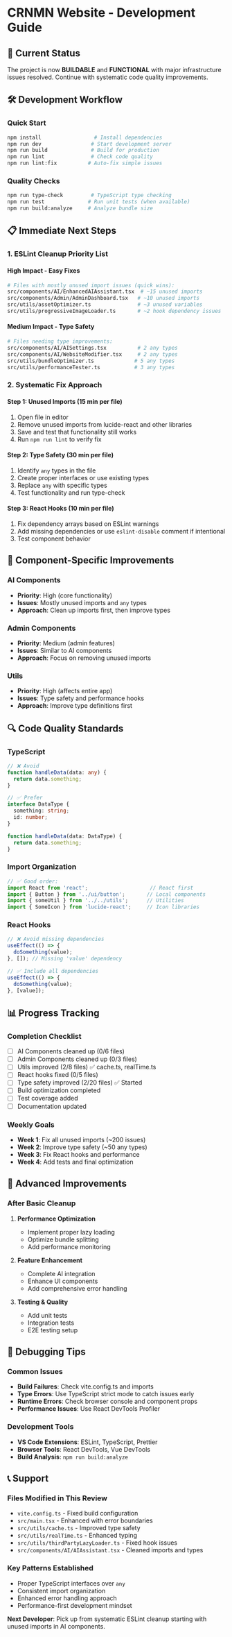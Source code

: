 # CRNMN Website - Development Guide

## 🚦 Current Status

The project is now **BUILDABLE** and **FUNCTIONAL** with major infrastructure issues resolved. Continue with systematic code quality improvements.

## 🛠️ Development Workflow

### Quick Start
```bash
npm install                 # Install dependencies
npm run dev                # Start development server
npm run build              # Build for production
npm run lint               # Check code quality
npm run lint:fix          # Auto-fix simple issues
```

### Quality Checks
```bash
npm run type-check         # TypeScript type checking
npm run test              # Run unit tests (when available)
npm run build:analyze     # Analyze bundle size
```

## 📋 Immediate Next Steps

### 1. ESLint Cleanup Priority List

#### High Impact - Easy Fixes
```bash
# Files with mostly unused import issues (quick wins):
src/components/AI/EnhancedAIAssistant.tsx  # ~15 unused imports
src/components/Admin/AdminDashboard.tsx   # ~10 unused imports
src/utils/assetOptimizer.ts               # ~3 unused variables
src/utils/progressiveImageLoader.ts       # ~2 hook dependency issues
```

#### Medium Impact - Type Safety
```bash
# Files needing type improvements:
src/components/AI/AISettings.tsx          # 2 any types
src/components/AI/WebsiteModifier.tsx     # 2 any types
src/utils/bundleOptimizer.ts             # 5 any types
src/utils/performanceTester.ts           # 3 any types
```

### 2. Systematic Fix Approach

#### Step 1: Unused Imports (15 min per file)
1. Open file in editor
2. Remove unused imports from lucide-react and other libraries
3. Save and test that functionality still works
4. Run `npm run lint` to verify fix

#### Step 2: Type Safety (30 min per file)
1. Identify `any` types in the file
2. Create proper interfaces or use existing types
3. Replace `any` with specific types
4. Test functionality and run type-check

#### Step 3: React Hooks (10 min per file)
1. Fix dependency arrays based on ESLint warnings
2. Add missing dependencies or use `eslint-disable` comment if intentional
3. Test component behavior

## 🎯 Component-Specific Improvements

### AI Components
- **Priority**: High (core functionality)
- **Issues**: Mostly unused imports and `any` types
- **Approach**: Clean up imports first, then improve types

### Admin Components  
- **Priority**: Medium (admin features)
- **Issues**: Similar to AI components
- **Approach**: Focus on removing unused imports

### Utils
- **Priority**: High (affects entire app)
- **Issues**: Type safety and performance hooks
- **Approach**: Improve type definitions first

## 🔍 Code Quality Standards

### TypeScript
```typescript
// ❌ Avoid
function handleData(data: any) {
  return data.something;
}

// ✅ Prefer
interface DataType {
  something: string;
  id: number;
}

function handleData(data: DataType) {
  return data.something;
}
```

### Import Organization
```typescript
// ✅ Good order:
import React from 'react';                    // React first
import { Button } from '../ui/button';       // Local components
import { someUtil } from '../../utils';      // Utilities
import { SomeIcon } from 'lucide-react';     // Icon libraries
```

### React Hooks
```typescript
// ❌ Avoid missing dependencies
useEffect(() => {
  doSomething(value);
}, []); // Missing 'value' dependency

// ✅ Include all dependencies
useEffect(() => {
  doSomething(value);
}, [value]);
```

## 📊 Progress Tracking

### Completion Checklist
- [ ] AI Components cleaned up (0/6 files)
- [ ] Admin Components cleaned up (0/3 files)
- [ ] Utils improved (2/8 files) ✅ cache.ts, realTime.ts
- [ ] React hooks fixed (0/5 files)
- [ ] Type safety improved (2/20 files) ✅ Started
- [ ] Build optimization completed
- [ ] Test coverage added
- [ ] Documentation updated

### Weekly Goals
- **Week 1**: Fix all unused imports (~200 issues)
- **Week 2**: Improve type safety (~50 any types)
- **Week 3**: Fix React hooks and performance
- **Week 4**: Add tests and final optimization

## 🚀 Advanced Improvements

### After Basic Cleanup
1. **Performance Optimization**
   - Implement proper lazy loading
   - Optimize bundle splitting
   - Add performance monitoring

2. **Feature Enhancement**
   - Complete AI integration
   - Enhance UI components
   - Add comprehensive error handling

3. **Testing & Quality**
   - Add unit tests
   - Integration tests
   - E2E testing setup

## 🔧 Debugging Tips

### Common Issues
- **Build Failures**: Check vite.config.ts and imports
- **Type Errors**: Use TypeScript strict mode to catch issues early
- **Runtime Errors**: Check browser console and component props
- **Performance Issues**: Use React DevTools Profiler

### Development Tools
- **VS Code Extensions**: ESLint, TypeScript, Prettier
- **Browser Tools**: React DevTools, Vue DevTools
- **Build Analysis**: `npm run build:analyze`

## 📞 Support

### Files Modified in This Review
- `vite.config.ts` - Fixed build configuration
- `src/main.tsx` - Enhanced with error boundaries
- `src/utils/cache.ts` - Improved type safety
- `src/utils/realTime.ts` - Enhanced typing
- `src/utils/thirdPartyLazyLoader.ts` - Fixed hook issues
- `src/components/AI/AIAssistant.tsx` - Cleaned imports and types

### Key Patterns Established
- Proper TypeScript interfaces over `any`
- Consistent import organization
- Enhanced error handling approach
- Performance-first development mindset

**Next Developer**: Pick up from systematic ESLint cleanup starting with unused imports in AI components.